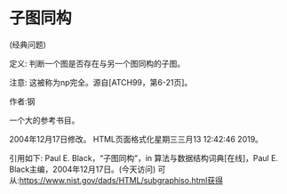 # 子图同构


(经典问题)



定义:
判断一个图是否存在与另一个图同构的子图。



注意:
这被称为np完全。源自[ATCH99，第6-21页]。


作者:钢


一个大的参考书目。








2004年12月17日修改。
HTML页面格式化星期三三月13 12:42:46 2019。



引用如下:
Paul E. Black，“子图同构”，in
算法与数据结构词典[在线]，Paul E. Black主编，2004年12月17日。(今天访问)
可从:https://www.nist.gov/dads/HTML/subgraphiso.html获得